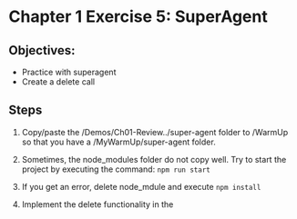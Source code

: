 # Chapter 1 Exercise 5: SuperAgent

## Objectives:
* Practice with superagent
* Create a delete call

## Steps

1. Copy/paste the /Demos/Ch01-Review../super-agent folder to /WarmUp so that you have a /MyWarmUp/super-agent folder.

1. Sometimes, the node_modules folder do not copy well. Try to start the project by executing the command: `npm run start`

1. If you get an error, delete node_mdule and execute `npm install`

1. Implement the delete functionality in the 
